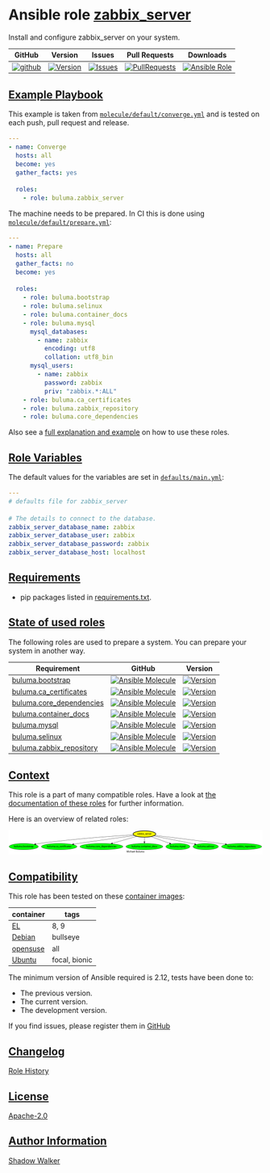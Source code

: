 # Ansible role [zabbix_server](https://galaxy.ansible.com/ui/standalone/roles/buluma/zabbix_server/documentation)

Install and configure zabbix_server on your system.

|GitHub|Version|Issues|Pull Requests|Downloads|
|------|-------|------|-------------|---------|
|[![github](https://github.com/buluma/ansible-role-zabbix_server/actions/workflows/molecule.yml/badge.svg)](https://github.com/buluma/ansible-role-zabbix_server/actions/workflows/molecule.yml)|[![Version](https://img.shields.io/github/release/buluma/ansible-role-zabbix_server.svg)](https://github.com/buluma/ansible-role-zabbix_server/releases/)|[![Issues](https://img.shields.io/github/issues/buluma/ansible-role-zabbix_server.svg)](https://github.com/buluma/ansible-role-zabbix_server/issues/)|[![PullRequests](https://img.shields.io/github/issues-pr-closed-raw/buluma/ansible-role-zabbix_server.svg)](https://github.com/buluma/ansible-role-zabbix_server/pulls/)|[![Ansible Role](https://img.shields.io/ansible/role/d/buluma/zabbix_server)](https://galaxy.ansible.com/ui/standalone/roles/buluma/zabbix_server/documentation)|

## [Example Playbook](#example-playbook)

This example is taken from [`molecule/default/converge.yml`](https://github.com/buluma/ansible-role-zabbix_server/blob/master/molecule/default/converge.yml) and is tested on each push, pull request and release.

```yaml
---
- name: Converge
  hosts: all
  become: yes
  gather_facts: yes

  roles:
    - role: buluma.zabbix_server
```

The machine needs to be prepared. In CI this is done using [`molecule/default/prepare.yml`](https://github.com/buluma/ansible-role-zabbix_server/blob/master/molecule/default/prepare.yml):

```yaml
---
- name: Prepare
  hosts: all
  gather_facts: no
  become: yes

  roles:
    - role: buluma.bootstrap
    - role: buluma.selinux
    - role: buluma.container_docs
    - role: buluma.mysql
      mysql_databases:
        - name: zabbix
          encoding: utf8
          collation: utf8_bin
      mysql_users:
        - name: zabbix
          password: zabbix
          priv: "zabbix.*:ALL"
    - role: buluma.ca_certificates
    - role: buluma.zabbix_repository
    - role: buluma.core_dependencies
```

Also see a [full explanation and example](https://buluma.github.io/how-to-use-these-roles.html) on how to use these roles.

## [Role Variables](#role-variables)

The default values for the variables are set in [`defaults/main.yml`](https://github.com/buluma/ansible-role-zabbix_server/blob/master/defaults/main.yml):

```yaml
---
# defaults file for zabbix_server

# The details to connect to the database.
zabbix_server_database_name: zabbix
zabbix_server_database_user: zabbix
zabbix_server_database_password: zabbix
zabbix_server_database_host: localhost
```

## [Requirements](#requirements)

- pip packages listed in [requirements.txt](https://github.com/buluma/ansible-role-zabbix_server/blob/master/requirements.txt).

## [State of used roles](#state-of-used-roles)

The following roles are used to prepare a system. You can prepare your system in another way.

| Requirement | GitHub | Version |
|-------------|--------|--------|
|[buluma.bootstrap](https://galaxy.ansible.com/buluma/bootstrap)|[![Ansible Molecule](https://github.com/buluma/ansible-role-bootstrap/actions/workflows/molecule.yml/badge.svg)](https://github.com/buluma/ansible-role-bootstrap/actions/workflows/molecule.yml)|[![Version](https://img.shields.io/github/release/buluma/ansible-role-bootstrap.svg)](https://github.com/shadowwalker/ansible-role-bootstrap)|
|[buluma.ca_certificates](https://galaxy.ansible.com/buluma/ca_certificates)|[![Ansible Molecule](https://github.com/buluma/ansible-role-ca_certificates/actions/workflows/molecule.yml/badge.svg)](https://github.com/buluma/ansible-role-ca_certificates/actions/workflows/molecule.yml)|[![Version](https://img.shields.io/github/release/buluma/ansible-role-ca_certificates.svg)](https://github.com/shadowwalker/ansible-role-ca_certificates)|
|[buluma.core_dependencies](https://galaxy.ansible.com/buluma/core_dependencies)|[![Ansible Molecule](https://github.com/buluma/ansible-role-core_dependencies/actions/workflows/molecule.yml/badge.svg)](https://github.com/buluma/ansible-role-core_dependencies/actions/workflows/molecule.yml)|[![Version](https://img.shields.io/github/release/buluma/ansible-role-core_dependencies.svg)](https://github.com/shadowwalker/ansible-role-core_dependencies)|
|[buluma.container_docs](https://galaxy.ansible.com/buluma/container_docs)|[![Ansible Molecule](https://github.com/buluma/ansible-role-container_docs/actions/workflows/molecule.yml/badge.svg)](https://github.com/buluma/ansible-role-container_docs/actions/workflows/molecule.yml)|[![Version](https://img.shields.io/github/release/buluma/ansible-role-container_docs.svg)](https://github.com/shadowwalker/ansible-role-container_docs)|
|[buluma.mysql](https://galaxy.ansible.com/buluma/mysql)|[![Ansible Molecule](https://github.com/buluma/ansible-role-mysql/actions/workflows/molecule.yml/badge.svg)](https://github.com/buluma/ansible-role-mysql/actions/workflows/molecule.yml)|[![Version](https://img.shields.io/github/release/buluma/ansible-role-mysql.svg)](https://github.com/shadowwalker/ansible-role-mysql)|
|[buluma.selinux](https://galaxy.ansible.com/buluma/selinux)|[![Ansible Molecule](https://github.com/buluma/ansible-role-selinux/actions/workflows/molecule.yml/badge.svg)](https://github.com/buluma/ansible-role-selinux/actions/workflows/molecule.yml)|[![Version](https://img.shields.io/github/release/buluma/ansible-role-selinux.svg)](https://github.com/shadowwalker/ansible-role-selinux)|
|[buluma.zabbix_repository](https://galaxy.ansible.com/buluma/zabbix_repository)|[![Ansible Molecule](https://github.com/buluma/ansible-role-zabbix_repository/actions/workflows/molecule.yml/badge.svg)](https://github.com/buluma/ansible-role-zabbix_repository/actions/workflows/molecule.yml)|[![Version](https://img.shields.io/github/release/buluma/ansible-role-zabbix_repository.svg)](https://github.com/shadowwalker/ansible-role-zabbix_repository)|

## [Context](#context)

This role is a part of many compatible roles. Have a look at [the documentation of these roles](https://buluma.github.io/) for further information.

Here is an overview of related roles:

![dependencies](https://raw.githubusercontent.com/buluma/ansible-role-zabbix_server/png/requirements.png "Dependencies")

## [Compatibility](#compatibility)

This role has been tested on these [container images](https://hub.docker.com/u/buluma):

|container|tags|
|---------|----|
|[EL](https://hub.docker.com/r/buluma/enterpriselinux)|8, 9|
|[Debian](https://hub.docker.com/r/buluma/debian)|bullseye|
|[opensuse](https://hub.docker.com/r/buluma/opensuse)|all|
|[Ubuntu](https://hub.docker.com/r/buluma/ubuntu)|focal, bionic|

The minimum version of Ansible required is 2.12, tests have been done to:

- The previous version.
- The current version.
- The development version.

If you find issues, please register them in [GitHub](https://github.com/buluma/ansible-role-zabbix_server/issues)

## [Changelog](#changelog)

[Role History](https://github.com/buluma/ansible-role-zabbix_server/blob/master/CHANGELOG.md)

## [License](#license)

[Apache-2.0](https://github.com/buluma/ansible-role-zabbix_server/blob/master/LICENSE)

## [Author Information](#author-information)

[Shadow Walker](https://buluma.github.io/)

